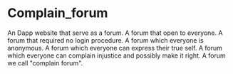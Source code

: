 # Complain_forum
An Dapp website that serve as a forum.
A forum that open to everyone.
A forum that required no login procedure.
A forum which everyone is anonymous.
A forum which everyone can express their true self.
A forum which everyone can complain injustice and possibly make it right.
A forum we call "complain forum".
